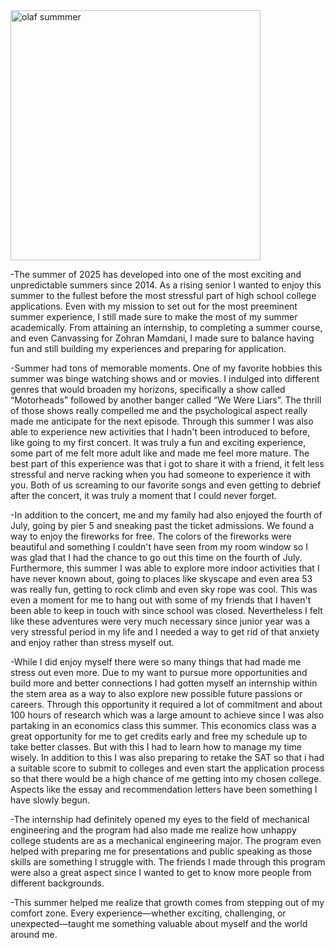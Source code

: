 <img src="/Blog/images/olaf.png" width= 400  alt="olaf summmer">

-The summer of 2025 has developed into one of the most exciting and unpredictable summers since 2014. As a rising senior I wanted to enjoy this summer to the fullest before the most stressful part of high school college applications. Even with my mission to set out for the most preeminent summer experience, I still made sure to make the most of my summer academically. From attaining an internship, to completing a summer course, and even Canvassing for Zohran Mamdani, I made sure to balance having fun and still building my experiences and preparing for application. 

-Summer had tons of memorable moments. One of my favorite hobbies this summer was binge watching shows and or movies. I indulged into different genres that would broaden my horizons, specifically a show called “Motorheads” followed by another banger called “We Were Liars”. The thrill of those shows really compelled me and the psychological aspect really made me anticipate for the next episode. Through this summer I was also able to experience new activities that I hadn't been introduced to before, like going to my first concert. It was truly a fun and exciting experience, some part of me felt more adult like and made me feel more mature. The best part of this experience was that i got to share it with a friend, it felt less stressful and nerve racking when you had someone to experience it with you. Both of us screaming to our favorite songs and even getting to debrief after the concert, it was truly a moment that I could never forget.

-In addition to the concert, me and my family had also enjoyed the fourth of July, going by pier 5 and sneaking past the ticket admissions. We found a way to enjoy the fireworks for free. The colors of the fireworks were beautiful and something I couldn't have seen from my room window so I was glad that I had the chance to go out this time on the fourth of July. Furthermore, this summer I was able to explore more indoor activities that I have never known about, going to places like skyscape and even area 53 was really fun, getting to rock climb and even sky rope was cool. This was even a moment for me to hang out with some of my friends that I haven't been able to keep in touch with since school was closed. Nevertheless I felt like these adventures were very much necessary since junior year was a very stressful period in my life and I needed a way to get rid of that anxiety and enjoy rather than stress myself out. 

-While I did enjoy myself there were so many things that had made me stress out even more. Due to my want to pursue more opportunities and build more and better connections I had gotten myself an internship within the stem area as a way to also explore new possible future passions or careers. Through this opportunity it required a lot of commitment and about 100 hours of research which was a large amount to achieve since I was also partaking in an economics class this summer. This economics class was a great opportunity for me to get credits early and free my schedule up to take better classes. But with this I had to learn how to manage my time wisely. In addition to this I was also preparing to retake the SAT so that i had a suitable score to submit to colleges and even start the application process so that there would be a high chance of me getting into my chosen college. Aspects like the essay and recommendation letters have been something I have slowly begun. 

-The internship had definitely opened my eyes to the field of mechanical engineering and the program had also made me realize how unhappy college students are as a mechanical engineering major. The program even helped with preparing me for presentations and public speaking as those skills are something I struggle with. The friends I made through this program were also a great aspect since I wanted to get to know more people from different backgrounds. 

-This summer helped me realize that growth comes from stepping out of my comfort zone. Every experience—whether exciting, challenging, or unexpected—taught me something valuable about myself and the world around me.